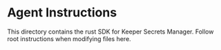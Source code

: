 # Agent Instructions

This directory contains the rust SDK for Keeper Secrets Manager. Follow root instructions when modifying files here.
